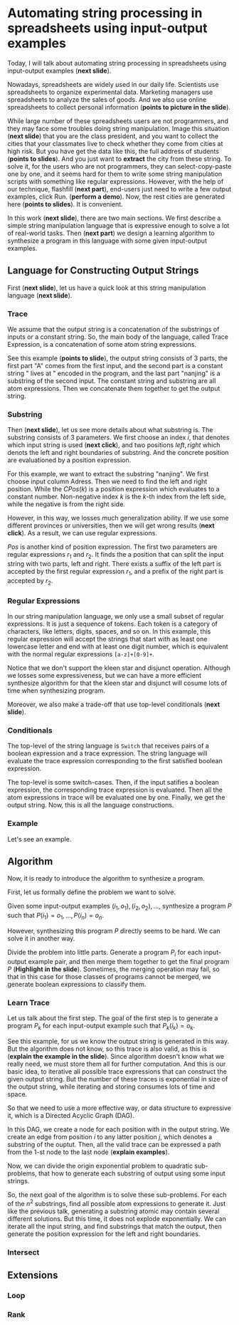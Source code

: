 # Automating string processing in spreadsheets using input-output examples

Today, I will talk about automating string processing in spreadsheets using input-output examples (**next slide**).

Nowadays, spreadsheets are widely used in our daily life. Scientists use spreadsheets to organize experimental data. Marketing managers use spreadsheets to analyze the sales of goods. And we also use online spreadsheets to collect personal information (**points to picture in the slide**).

While large number of these spreadsheets users are not programmers, and they may face some troubles doing string manipulation. Image this situation (**next slide**) that you are the class president, and you want to collect the cities that your classmates live to check whether they come from cities at high risk. But you have get the data like this, the full address of students (**points to slides**). And you just want to **extract** the city from these string. To solve it, for the users who are not programmers, they can select-copy-paste one by one, and it seems hard for them to write some string manipulation scripts with something like regular expressions. However, with the help of our technique, flashfill (**next part**), end-users just need to write a few output examples, click Run. (**perform a demo**). Now, the rest cities are generated here (**points to slides**). It is convenient.

In this work (**next slide**), there are two main sections. We first describe a simple string manipulation language that is expressive enough to solve a lot of real-world tasks. Then (**next part**) we design a learning algorithm to synthesize a program in this language with some given input-output examples.

## Language for Constructing Output Strings

First (**next slide**), let us have a quick look at this string manipulation language (**next slide**).

### Trace

We assume that the output string is a concatenation of the substrings of inputs or a constant string. So, the main body of the language, called Trace Expression, is a concatenation of some atom string expressions.

See this example (**points to slide**), the output string consists of 3 parts, the first part "A" comes from the first input, and the second part is a constant string " lives at " encoded in the program, and the last part "nanjing" is a substring of the second input. The constant string and substring are all atom expressions. Then we concatenate them together to get the output string.

### Substring

Then (**next slide**), let us see more details about what substring is. The substring consists of 3 parameters. We first choose an index $i$, that denotes which input string is used (**next click**), and two positions $left, right$ which denots the left and right boundaries of substring. And the concrete position are evaluationed by a position expression.

For this example, we want to extract the substring "nanjing". We first choose input column Adress. Then we need to find the left and right position. While the $CPos(k)$ is a position expression which evaluates to a constant number. Non-negative index $k$ is the $k$-th index from the left side, while the negative is from the right side.

However, in this way, we losses much generalization ability. If we use some different provinces or universities, then we will get wrong results (**next click**). As a result, we can use regular expressions.

$Pos$ is another kind of position expression. The first two parameters are regular expressions $r_1$ and $r_2$. It finds the a position that can split the input string with two parts, left and right. There exists a suffix of the left part is accepted by the first regular expression $r_1$, and a prefix of the right part is accepted by $r_2$.

### Regular Expressions

In our string manipulation language, we only use a small subset of regular expressions. It is just a sequence of tokens. Each token is a category of characters, like letters, digits, spaces, and so on. In this example, this regular expression will accept the strings that start with as least one lowercase letter and end with at least one digit number, which is equivalent with the normal regular expressions `[a-z]+[0-9]+`.

Notice that we don't support the kleen star and disjunct operation. Although we losses some expressiveness, but we can have a more efficient synthesize algorithm for that the kleen star and disjunct will cosume lots of time when synthesizing program.

Moreover, we also make a trade-off that use top-level conditionals (**next slide**).

### Conditionals

The top-level of the string language is `Switch` that receives pairs of a boolean expression and a trace expression. The string language will evaluate the trace expression corresponding to the first satisfied boolean expression.

The top-level is some switch-cases. Then, if the input satifies a boolean expression, the corresponding trace expression is evaluated. Then all the atom expressions in trace will be evaluated one by one. Finally, we get the output string. Now, this is all the language constructions.

### Example

Let's see an example.

## Algorithm

Now, it is ready to introduce the algorithm to synthesize a program.

First, let us formally define the problem we want to solve.

Given some input-output examples $(i_1, o_1), (i_2, o_2), \dots$, synthesize a program $P$ such that $P(i_1) = o_1, \dots, P(i_n)=o_n$.

However, synthesizing this program $P$ directly seems to be hard. We can solve it in another way.

Divide the problem into little parts. Generate a program $P_i$ for each input-output example pair, and then merge them together to get the final program $P$ (**Highlight in the slide**). Sometimes, the merging operation may fail, so that in this case for those classes of programs cannot be merged, we generate boolean expressions to classify them.

### Learn Trace

Let us talk about the first step. The goal of the first step is to generate a program $P_k$ for each input-output example such that $P_k(i_k)=o_k$.

See this example, for us we know the output string is generated in this way. But the algorithm does not know, so this trace is also valid, as this is (**explain the example in the slide**). Since algorithm doesn't know what we really need, we must store them all for further computation. And this is our basic idea, to iterative all possible trace expressions that can construct the given output string. But the number of these traces is exponential in size of the output string, while iterating and storing consumes lots of time and space.

So that we need to use a more effective way, or data structure to expressive it, which is a Directed Acyclic Graph (DAG).

In this DAG, we create a node for each position with in the output string. We create an edge from position $i$ to any latter position $j$, which denotes a substring of the ouptut. Then, all the valid trace can be expressed a path from the 1-st node to the last node (**explain examples**).

Now, we can divide the origin exponential problem to quadratic sub-problems, that how to generate each substring of output using some input strings.

So, the next goal of the algorithm is to solve these sub-problems. For each of the $n^2$ substrings, find all possible atom expressions to generate it. Just like the previous talk, generating a substring atomic may contain several different solutions. But this time, it does not explode exponentially. We can iterate all the input string, and find substrings that match the output, then generate the position expression for the left and right boundaries.

### Intersect

## Extensions

### Loop

### Rank
